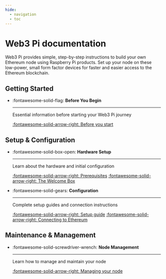 ```yaml
---
hide:
  - navigation
  - toc
---
```


# Web3 Pi documentation

Web3 Pi provides simple, step-by-step instructions to build your own Ethereum node using Raspberry Pi products. Set up your node on these low-power, small form factor devices for faster and easier access to the Ethereum blockchain.

## Getting Started

<div class="grid cards" markdown>

-   :fontawesome-solid-flag: __Before You Begin__

    ---
    Essential information before starting your Web3 Pi journey

    [:fontawesome-solid-arrow-right: Before you start](before.md)

</div>

## Setup & Configuration

<div class="grid cards" markdown>

-   :fontawesome-solid-box-open: __Hardware Setup__

    ---
    Learn about the hardware and initial configuration

    [:fontawesome-solid-arrow-right: Prerequisites](prerequisites.md)
    [:fontawesome-solid-arrow-right: The Welcome Box](welcome-box.md)

-   :fontawesome-solid-gears: __Configuration__

    ---
    Complete setup guides and connection instructions

    [:fontawesome-solid-arrow-right: Setup guide](full-setup/menu.md)
    [:fontawesome-solid-arrow-right: Connecting to Ethereum](connect-ethereum.md)

</div>

## Maintenance & Management

<div class="grid cards" markdown>

-   :fontawesome-solid-screwdriver-wrench: __Node Management__

    ---
    Learn how to manage and maintain your node

    [:fontawesome-solid-arrow-right: Managing your node](managing/menu.md)

</div>